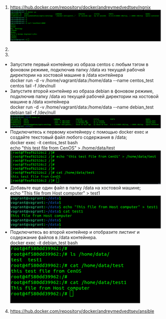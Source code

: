 1. https://hub.docker.com/repository/docker/andreymedvedtsev/ngnix<br/>
![img_74.png](img_74.png)
2.

3.
* Запустите первый контейнер из образа centos c любым тэгом в фоновом режиме, подключив папку /data из текущей рабочей директории на хостовой машине в /data контейнера<br/>
docker run -d -v /home/vagrant/data:/home/data --name centos_test centos tail -f /dev/null<br/>
* Запустите второй контейнер из образа debian в фоновом режиме, подключив папку /data из текущей рабочей директории на хостовой машине в /data контейнера<br/>
docker run -d -v /home/vagrant/data:/home/data --name debian_test debian tail -f /dev/null<br/>
![img_76.png](img_76.png)<br/>
* Подключитесь к первому контейнеру с помощью docker exec и создайте текстовый файл любого содержания в /data;<br/>
docker exec -it centos_test bash<br/>
echo "this test file from CenOS" > /home/data/test<br/>
![img_75.png](img_75.png)<br/>
* Добавьте еще один файл в папку /data на хостовой машине;<br/>
echo "This file from Host computer" > test1<br/>
![img_77.png](img_77.png)<br/>
* Подключитесь во второй контейнер и отобразите листинг и содержание файлов в /data контейнера.<br/>
docker exec -it debian_test bash<br/>
![img_78.png](img_78.png)<br/>

4. https://hub.docker.com/repository/docker/andreymedvedtsev/ansible<br/>